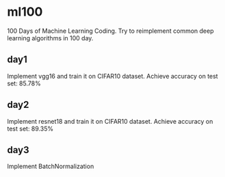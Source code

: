 # ml100
100 Days of Machine Learning Coding. Try to reimplement common deep learning algorithms in 100 day.

## day1
Implement vgg16 and train it on CIFAR10 dataset. Achieve accuracy on test set: 85.78%

## day2
Implement resnet18 and train it on CIFAR10 dataset. Achieve accuracy on test set: 89.35%

## day3
Implement BatchNormalization
